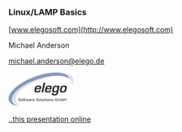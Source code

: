 ### Linux/LAMP Basics

[www.elegosoft.com](http://www.elegosoft.com)

Michael Anderson

michael.anderson@elego.de

<img src="images/elego_logo.png" style="width:128px;">

[..this presentation online](https://mkanderson.github.io/linux101)
